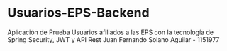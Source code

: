 # Usuarios-EPS-Backend
Aplicación de Prueba Usuarios afiliados a las EPS con la tecnología de Spring Security, JWT y API Rest
Juan Fernando Solano Aguilar - 1151977
